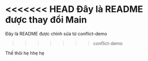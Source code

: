 <<<<<<< HEAD
Đây là README được thay đổi Main
=======
Đây là README được chỉnh sửa từ conflict-demo
>>>>>>> conflict-demo

Thế thôi hẹ hhẹ hẹ